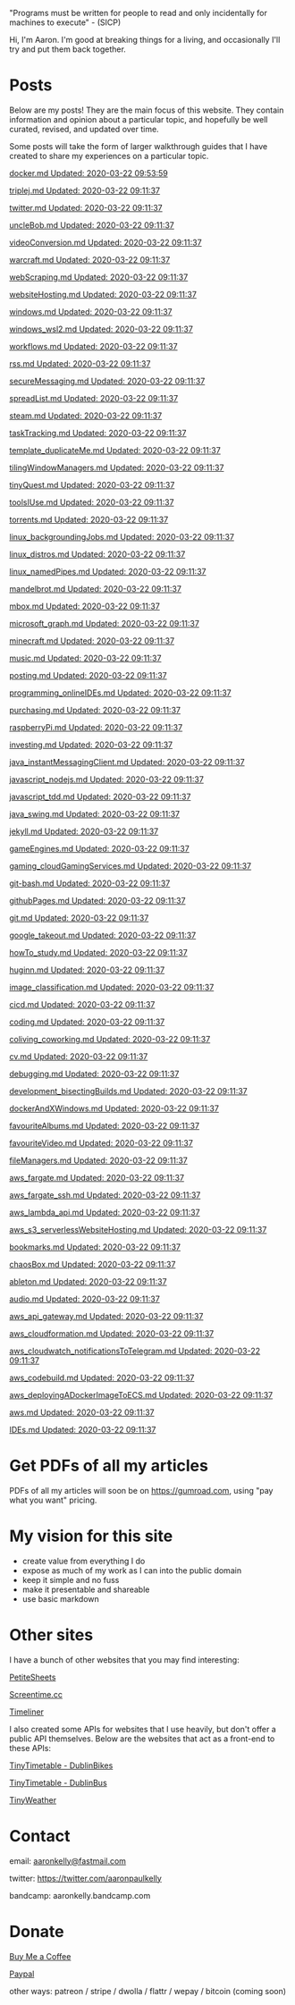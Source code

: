 "Programs must be written for people to read and only incidentally for machines
to execute" - (SICP)

Hi, I'm Aaron. I'm good at breaking things for a living, and occasionally I'll
try and put them back together.

# Posts
Below are my posts! They are the main focus of this website. They contain
information and opinion about a particular topic, and hopefully be well curated,
revised, and updated over time.

Some posts will take the form of larger walkthrough guides that I have
created to share my experiences on a particular topic.

[docker.md Updated: 2020-03-22 09:53:59](posts/docker.md)

[triplej.md Updated: 2020-03-22 09:11:37](posts/triplej.md)

[twitter.md Updated: 2020-03-22 09:11:37](posts/twitter.md)

[uncleBob.md Updated: 2020-03-22 09:11:37](posts/uncleBob.md)

[videoConversion.md Updated: 2020-03-22 09:11:37](posts/videoConversion.md)

[warcraft.md Updated: 2020-03-22 09:11:37](posts/warcraft.md)

[webScraping.md Updated: 2020-03-22 09:11:37](posts/webScraping.md)

[websiteHosting.md Updated: 2020-03-22 09:11:37](posts/websiteHosting.md)

[windows.md Updated: 2020-03-22 09:11:37](posts/windows.md)

[windows_wsl2.md Updated: 2020-03-22 09:11:37](posts/windows_wsl2.md)

[workflows.md Updated: 2020-03-22 09:11:37](posts/workflows.md)

[rss.md Updated: 2020-03-22 09:11:37](posts/rss.md)

[secureMessaging.md Updated: 2020-03-22 09:11:37](posts/secureMessaging.md)

[spreadList.md Updated: 2020-03-22 09:11:37](posts/spreadList.md)

[steam.md Updated: 2020-03-22 09:11:37](posts/steam.md)

[taskTracking.md Updated: 2020-03-22 09:11:37](posts/taskTracking.md)

[template_duplicateMe.md Updated: 2020-03-22 09:11:37](posts/template_duplicateMe.md)

[tilingWindowManagers.md Updated: 2020-03-22 09:11:37](posts/tilingWindowManagers.md)

[tinyQuest.md Updated: 2020-03-22 09:11:37](posts/tinyQuest.md)

[toolsIUse.md Updated: 2020-03-22 09:11:37](posts/toolsIUse.md)

[torrents.md Updated: 2020-03-22 09:11:37](posts/torrents.md)

[linux_backgroundingJobs.md Updated: 2020-03-22 09:11:37](posts/linux_backgroundingJobs.md)

[linux_distros.md Updated: 2020-03-22 09:11:37](posts/linux_distros.md)

[linux_namedPipes.md Updated: 2020-03-22 09:11:37](posts/linux_namedPipes.md)

[mandelbrot.md Updated: 2020-03-22 09:11:37](posts/mandelbrot.md)

[mbox.md Updated: 2020-03-22 09:11:37](posts/mbox.md)

[microsoft_graph.md Updated: 2020-03-22 09:11:37](posts/microsoft_graph.md)

[minecraft.md Updated: 2020-03-22 09:11:37](posts/minecraft.md)

[music.md Updated: 2020-03-22 09:11:37](posts/music.md)

[posting.md Updated: 2020-03-22 09:11:37](posts/posting.md)

[programming_onlineIDEs.md Updated: 2020-03-22 09:11:37](posts/programming_onlineIDEs.md)

[purchasing.md Updated: 2020-03-22 09:11:37](posts/purchasing.md)

[raspberryPi.md Updated: 2020-03-22 09:11:37](posts/raspberryPi.md)

[investing.md Updated: 2020-03-22 09:11:37](posts/investing.md)

[java_instantMessagingClient.md Updated: 2020-03-22 09:11:37](posts/java_instantMessagingClient.md)

[javascript_nodejs.md Updated: 2020-03-22 09:11:37](posts/javascript_nodejs.md)

[javascript_tdd.md Updated: 2020-03-22 09:11:37](posts/javascript_tdd.md)

[java_swing.md Updated: 2020-03-22 09:11:37](posts/java_swing.md)

[jekyll.md Updated: 2020-03-22 09:11:37](posts/jekyll.md)

[gameEngines.md Updated: 2020-03-22 09:11:37](posts/gameEngines.md)

[gaming_cloudGamingServices.md Updated: 2020-03-22 09:11:37](posts/gaming_cloudGamingServices.md)

[git-bash.md Updated: 2020-03-22 09:11:37](posts/git-bash.md)

[githubPages.md Updated: 2020-03-22 09:11:37](posts/githubPages.md)

[git.md Updated: 2020-03-22 09:11:37](posts/git.md)

[google_takeout.md Updated: 2020-03-22 09:11:37](posts/google_takeout.md)

[howTo_study.md Updated: 2020-03-22 09:11:37](posts/howTo_study.md)

[huginn.md Updated: 2020-03-22 09:11:37](posts/huginn.md)

[image_classification.md Updated: 2020-03-22 09:11:37](posts/image_classification.md)

[cicd.md Updated: 2020-03-22 09:11:37](posts/cicd.md)

[coding.md Updated: 2020-03-22 09:11:37](posts/coding.md)

[coliving_coworking.md Updated: 2020-03-22 09:11:37](posts/coliving_coworking.md)

[cv.md Updated: 2020-03-22 09:11:37](posts/cv.md)

[debugging.md Updated: 2020-03-22 09:11:37](posts/debugging.md)

[development_bisectingBuilds.md Updated: 2020-03-22 09:11:37](posts/development_bisectingBuilds.md)

[dockerAndXWindows.md Updated: 2020-03-22 09:11:37](posts/dockerAndXWindows.md)

[favouriteAlbums.md Updated: 2020-03-22 09:11:37](posts/favouriteAlbums.md)

[favouriteVideo.md Updated: 2020-03-22 09:11:37](posts/favouriteVideo.md)

[fileManagers.md Updated: 2020-03-22 09:11:37](posts/fileManagers.md)

[aws_fargate.md Updated: 2020-03-22 09:11:37](posts/aws_fargate.md)

[aws_fargate_ssh.md Updated: 2020-03-22 09:11:37](posts/aws_fargate_ssh.md)

[aws_lambda_api.md Updated: 2020-03-22 09:11:37](posts/aws_lambda_api.md)

[aws_s3_serverlessWebsiteHosting.md Updated: 2020-03-22 09:11:37](posts/aws_s3_serverlessWebsiteHosting.md)

[bookmarks.md Updated: 2020-03-22 09:11:37](posts/bookmarks.md)

[chaosBox.md Updated: 2020-03-22 09:11:37](posts/chaosBox.md)

[ableton.md Updated: 2020-03-22 09:11:37](posts/ableton.md)

[audio.md Updated: 2020-03-22 09:11:37](posts/audio.md)

[aws_api_gateway.md Updated: 2020-03-22 09:11:37](posts/aws_api_gateway.md)

[aws_cloudformation.md Updated: 2020-03-22 09:11:37](posts/aws_cloudformation.md)

[aws_cloudwatch_notificationsToTelegram.md Updated: 2020-03-22 09:11:37](posts/aws_cloudwatch_notificationsToTelegram.md)

[aws_codebuild.md Updated: 2020-03-22 09:11:37](posts/aws_codebuild.md)

[aws_deployingADockerImageToECS.md Updated: 2020-03-22 09:11:37](posts/aws_deployingADockerImageToECS.md)

[aws.md Updated: 2020-03-22 09:11:37](posts/aws.md)

[IDEs.md Updated: 2020-03-22 09:11:37](posts/IDEs.md)


# Get PDFs of all my articles
PDFs of all my articles will soon be on https://gumroad.com, using
"pay what you want" pricing.

# My vision for this site

- create value from everything I do
- expose as much of my work as I can into the public domain
- keep it simple and no fuss 
- make it presentable and shareable
- use basic markdown

# Other sites

I have a bunch of other websites that you may find interesting:

[PetiteSheets](http://app-bucket-petitesheets.s3-website-eu-west-1.amazonaws.com/)

[Screentime.cc](http://screentime.cc.s3-website-eu-west-1.amazonaws.com/)

[Timeliner](http://app-timeliner.s3-website-eu-west-1.amazonaws.com/)

I also created some APIs for websites that I use heavily, but don't offer a
public API themselves. Below are the websites that act as a front-end to these
APIs:

[TinyTimetable - DublinBikes](http://app-bucket-dublin-bike-tinytimetable.s3-website-eu-west-1.amazonaws.com/)

[TinyTimetable - DublinBus](http://app-bucket-dublin-bus-tinytimetable.s3-website-eu-west-1.amazonaws.com/)

[TinyWeather](http://app-bucket-weather-dublin-tinyweather.s3-website-eu-west-1.amazonaws.com/)

# Contact

email: aaronkelly@fastmail.com

twitter: https://twitter.com/aaronpaulkelly

bandcamp: aaronkelly.bandcamp.com

# Donate

[Buy Me a Coffee](https://www.buymeacoffee.com/aaronkelly)

[Paypal](https://www.paypal.com/cgi-bin/webscr?cmd=_donations&business=DTJST2MAMPYQ8&currency_code=EUR&source=url)

other ways: patreon / stripe / dwolla / flattr / wepay / bitcoin (coming soon)
